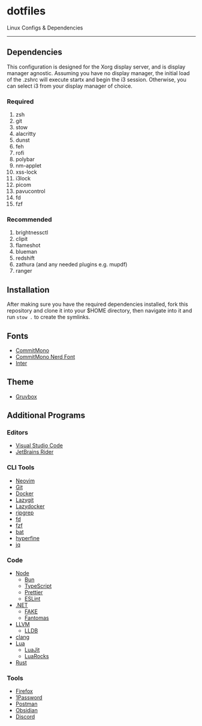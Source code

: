 # dotfiles

Linux Configs & Dependencies

---

## Dependencies

This configuration is designed for the Xorg display server, and is display manager agnostic. Assuming you have no display manager, the initial load of the .zshrc will execute startx and begin the i3 session. Otherwise, you can select i3 from your display manager of choice.

### Required

1. zsh
2. git
3. stow
4. alacritty
5. dunst
6. feh
7. rofi
8. polybar
9. nm-applet
10. xss-lock
11. i3lock
12. picom
13. pavucontrol
14. fd
15. fzf

### Recommended

1. brightnessctl
2. clipit
3. flameshot
4. blueman
5. redshift
6. zathura (and any needed plugins e.g. mupdf)
7. ranger

## Installation

After making sure you have the required dependencies installed, fork this repository and clone it into your $HOME directory, then navigate into it and run `stow .` to create the symlinks.

## Fonts

- [CommitMono](https://www.jetbrains.com/lp/mono/) 
- [CommitMono Nerd Font](https://www.nerdfonts.com/font-downloads)
- [Inter](https://rsms.me/inter/)

## Theme

- [Gruvbox](https://github.com/morhetz/gruvbox)

## Additional Programs

### Editors

- [Visual Studio Code](https://code.visualstudio.com/)
- [JetBrains Rider](https://www.jetbrains.com/rider/)

### CLI Tools

- [Neovim](https://neovim.io/)
- [Git](https://git-scm.com/)
- [Docker](https://www.docker.com/)
- [Lazygit](https://github.com/jesseduffield/lazygit)
- [Lazydocker]()
- [ripgrep](https://github.com/BurntSushi/ripgrep)
- [fd](https://github.com/sharkdp/fd)
- [fzf](https://github.com/junegunn/fzf)
- [bat](https://github.com/sharkdp/bat)
- [hyperfine](https://github.com/sharkdp/hyperfine)
- [jq](https://jqlang.github.io/jq/)

### Code

- [Node](https://nodejs.org/en/download)
  - [Bun]()
  - [TypeScript](https://www.typescriptlang.org/download/)
  - [Prettier](https://prettier.io/docs/en/install)
  - [ESLint](https://eslint.org/)
- [.NET](https://dotnet.microsoft.com/en-us/download)
  - [FAKE]()
  - [Fantomas]()
- [LLVM]()
  - [LLDB]()
- [clang]()
- [Lua]()
  - [LuaJit]()
  - [LuaRocks]()
- [Rust](https://rustup.rs)

### Tools

- [Firefox](https://www.mozilla.org/en-US/firefox/new/)
- [1Password](https://1password.com/)
- [Postman](https://www.postman.com/downloads/)
- [Obsidian](https://obsidian.md/)
- [Discord](https://discord.com/)

